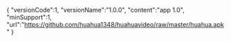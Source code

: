 {
  "versionCode":1,
  "versionName":"1.0.0",
  "content":"app 1.0",
  "minSupport":1,
  "url":"https://github.com/huahua1348/huahuavideo/raw/master/huahua.apk"
}

